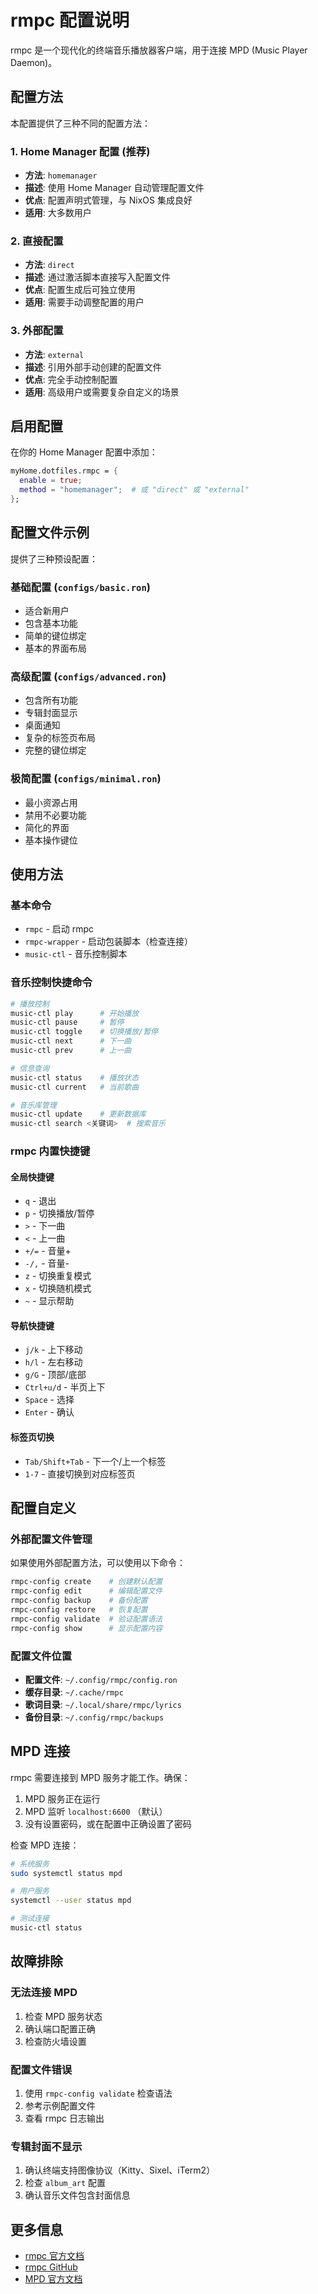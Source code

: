 # rmpc 配置说明

rmpc 是一个现代化的终端音乐播放器客户端，用于连接 MPD (Music Player Daemon)。

## 配置方法

本配置提供了三种不同的配置方法：

### 1. Home Manager 配置 (推荐)
- **方法**: `homemanager`
- **描述**: 使用 Home Manager 自动管理配置文件
- **优点**: 配置声明式管理，与 NixOS 集成良好
- **适用**: 大多数用户

### 2. 直接配置
- **方法**: `direct`  
- **描述**: 通过激活脚本直接写入配置文件
- **优点**: 配置生成后可独立使用
- **适用**: 需要手动调整配置的用户

### 3. 外部配置
- **方法**: `external`
- **描述**: 引用外部手动创建的配置文件
- **优点**: 完全手动控制配置
- **适用**: 高级用户或需要复杂自定义的场景

## 启用配置

在你的 Home Manager 配置中添加：

```nix
myHome.dotfiles.rmpc = {
  enable = true;
  method = "homemanager";  # 或 "direct" 或 "external"
};
```

## 配置文件示例

提供了三种预设配置：

### 基础配置 (`configs/basic.ron`)
- 适合新用户
- 包含基本功能
- 简单的键位绑定
- 基本的界面布局

### 高级配置 (`configs/advanced.ron`)
- 包含所有功能
- 专辑封面显示
- 桌面通知
- 复杂的标签页布局
- 完整的键位绑定

### 极简配置 (`configs/minimal.ron`)
- 最小资源占用
- 禁用不必要功能
- 简化的界面
- 基本操作键位

## 使用方法

### 基本命令
- `rmpc` - 启动 rmpc
- `rmpc-wrapper` - 启动包装脚本（检查连接）
- `music-ctl` - 音乐控制脚本

### 音乐控制快捷命令
```bash
# 播放控制
music-ctl play      # 开始播放
music-ctl pause     # 暂停
music-ctl toggle    # 切换播放/暂停
music-ctl next      # 下一曲
music-ctl prev      # 上一曲

# 信息查询
music-ctl status    # 播放状态
music-ctl current   # 当前歌曲

# 音乐库管理
music-ctl update    # 更新数据库
music-ctl search <关键词>  # 搜索音乐
```

### rmpc 内置快捷键

#### 全局快捷键
- `q` - 退出
- `p` - 切换播放/暂停
- `>` - 下一曲
- `<` - 上一曲
- `+/=` - 音量+
- `-/,` - 音量-
- `z` - 切换重复模式
- `x` - 切换随机模式
- `~` - 显示帮助

#### 导航快捷键
- `j/k` - 上下移动
- `h/l` - 左右移动
- `g/G` - 顶部/底部
- `Ctrl+u/d` - 半页上下
- `Space` - 选择
- `Enter` - 确认

#### 标签页切换
- `Tab/Shift+Tab` - 下一个/上一个标签
- `1-7` - 直接切换到对应标签页

## 配置自定义

### 外部配置文件管理
如果使用外部配置方法，可以使用以下命令：

```bash
rmpc-config create    # 创建默认配置
rmpc-config edit      # 编辑配置文件
rmpc-config backup    # 备份配置
rmpc-config restore   # 恢复配置
rmpc-config validate  # 验证配置语法
rmpc-config show      # 显示配置内容
```

### 配置文件位置
- **配置文件**: `~/.config/rmpc/config.ron`
- **缓存目录**: `~/.cache/rmpc`
- **歌词目录**: `~/.local/share/rmpc/lyrics`
- **备份目录**: `~/.config/rmpc/backups`

## MPD 连接

rmpc 需要连接到 MPD 服务才能工作。确保：

1. MPD 服务正在运行
2. MPD 监听 `localhost:6600` （默认）
3. 没有设置密码，或在配置中正确设置了密码

检查 MPD 连接：
```bash
# 系统服务
sudo systemctl status mpd

# 用户服务  
systemctl --user status mpd

# 测试连接
music-ctl status
```

## 故障排除

### 无法连接 MPD
1. 检查 MPD 服务状态
2. 确认端口配置正确
3. 检查防火墙设置

### 配置文件错误
1. 使用 `rmpc-config validate` 检查语法
2. 参考示例配置文件
3. 查看 rmpc 日志输出

### 专辑封面不显示
1. 确认终端支持图像协议（Kitty、Sixel、iTerm2）
2. 检查 `album_art` 配置
3. 确认音乐文件包含封面信息

## 更多信息

- [rmpc 官方文档](https://mierak.github.io/rmpc/)
- [rmpc GitHub](https://github.com/mierak/rmpc)
- [MPD 官方文档](https://www.musicpd.org/doc/)
